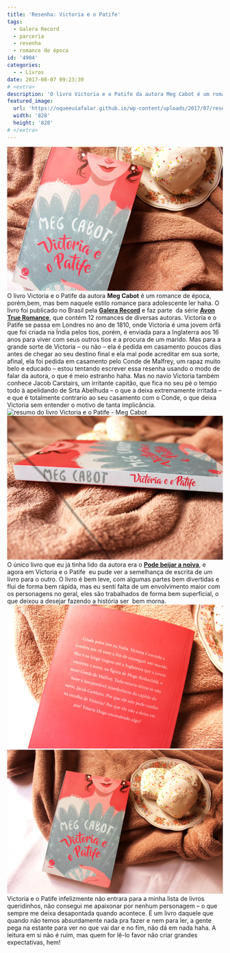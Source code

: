 ```yaml
---
title: 'Resenha: Victoria e o Patife'
tags:
  - Galera Record
  - parceria
  - resenha
  - romance de época
id: '4904'
categories:
  - - Livros
date: 2017-08-07 09:23:39
# <extra>
description: 'O livro Victoria e o Patife da autora Meg Cabot é um romance de época, porém,bem, mas bem naquele estilo romance para adolescente ler haha. O livro foi publicado no Brasil pela Galera Record e faz parte  da série Avon True Romance, que contém 12 romances de diversas autoras. Victoria e o Patife se passa em Londres no ano de 1810, onde Victoria é uma jovem órfã que foi criada na Índia pelos tios, porém, é enviada para a Inglaterra aos 16 anos para viver com seus outros tios e a procura de um marido. Mas para a grande sorte de Victoria – ou não – ela é pedida em casamento poucos dias antes de chegar ao seu destino final e ela mal pode acreditar em sua sorte, afinal, ela foi pedida em casamento pelo Conde de Malfrey, um rapaz &hellip;'
featured_image: 
  url: 'https://oqueeuiafalar.github.io/wp-content/uploads/2017/07/resenha-livro-Victoria-e-o-Patife-Meg-Cabot-1.jpg'
  width: '828'
  height: '828'
# </extra>
---
```


![capa livro Victoria e o Patife de Meg Cabot](/wp-content/uploads/2017/07/resenha-livro-Victoria-e-o-Patife-Meg-Cabot.jpg) O livro Victoria e o Patife da autora **Meg Cabot** é um romance de época, porém,bem, mas bem naquele estilo romance para adolescente ler haha. O livro foi publicado no Brasil pela [**Galera Record**](http://www.record.com.br/grupoeditorial_editora.asp?id_editora=11) e faz parte  da série [**Avon True Romance**](https://www.librarything.com/publisherseries/Avon+True+Romance), que contém 12 romances de diversas autoras. Victoria e o Patife se passa em Londres no ano de 1810, onde Victoria é uma jovem órfã que foi criada na Índia pelos tios, porém, é enviada para a Inglaterra aos 16 anos para viver com seus outros tios e a procura de um marido. Mas para a grande sorte de Victoria – ou não – ela é pedida em casamento poucos dias antes de chegar ao seu destino final e ela mal pode acreditar em sua sorte, afinal, ela foi pedida em casamento pelo Conde de Malfrey, um rapaz muito belo e educado – estou tentando escrever essa resenha usando o modo de falar da autora, o que é meio estranho haha. Mas no navio Victoria também conhece Jacob Carstairs, um irritante capitão, que fica no seu pé o tempo todo à apelidando de Srta Abelhuda – o que a deixa extremamente irritada – e que é totalmente contrario ao seu casamento com o Conde, o que deixa Victoria sem entender o motivo de tanta implicância. ![resumo do livro Victoria e o Patife - Meg Cabot](/wp-content/uploads/2017/07/página-livro-Victoria-e-o-Patife.jpg) ![resenha livro Victoria e o Patife](/wp-content/uploads/2017/07/lombada-do-livro-Victoria-e-o-Patife-de-Meg-Cabot.jpg) O único livro que eu já tinha lido da autora era o [**Pode beijar a noiva**](http://natalia.blog.br/resenha-pode-beijar-a-noiva/), e agora em Victoria e o Patife  eu pude ver a semelhança de escrita de um livro para o outro. O livro é bem leve, com algumas partes bem divertidas e flui de forma bem rápida, mas eu senti falta de um envolvimento maior com os personagens no geral, eles são trabalhados de forma bem superficial, o que deixou a desejar fazendo a história ser  bem morna. ![resumo do livro Victoria e o Patife](/wp-content/uploads/2017/07/contra-capa-Victoria-e-o-Patife.jpg) ![capa do livro victoria e o patife ](/wp-content/uploads/2017/07/resenha-Victoria-e-o-Patife-de-Meg-Cabot.jpg) Victoria e o Patife infelizmente não entrara para a minha lista de livros queridinhos, não consegui me apaixonar por nenhum personagem – o que sempre me deixa desapontada quando acontece. É um livro daquele que quando não temos absurdamente nada pra fazer e nem para ler, a gente pega na estante para ver no que vai dar e no fim, não dá em nada haha. A leitura em si não é ruim, mas quem for lê-lo favor não criar grandes expectativas, hem!
